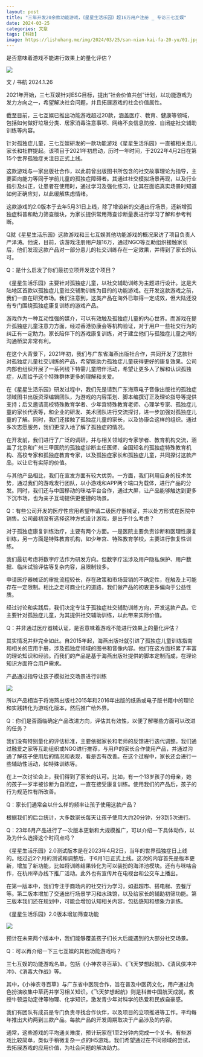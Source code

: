 ```yaml
---
layout: post
title: "三年开发20余款功能游戏，《星星生活乐园》超16万用户注册 _ 专访三七互娱"
date: 2024-03-25
categories: 文章
tags: [科技]
image: https://lishuhang.me/img/2024/03/25/san-nian-kai-fa-20-yu/01.jpg
---
```


是否意味着游戏不能进行效果上的量化评估？

![](https://lishuhang.me/img/2024/03/25/san-nian-kai-fa-20-yu/01.jpg)

文 / 书航 2024.1.26

2021年开始，三七互娱针对ESG目标，提出“社会价值共创”计划，以功能游戏为发力方向之一，希望解决社会问题，并且拓展游戏的社会价值属性。

截至目前，三七互娱已推出功能游戏超过20款，涵盖医疗、教育、健康等领域，包括如何做好垃圾分类、居家消毒注意事项、网络不良信息防控、自闭症社交辅助训练等内容。

﻿针对孤独症儿童，三七互娱研发的一款功能游戏《星星生活乐园》一直被相关患儿家长和社群提起。该项目于2021年初启动，历时一年时间，于2022年4月2日在第15个世界孤独症关注日正式上线。

这款游戏与一家出版社合作，以此前曾出版图书所包含的社交故事理论为指导，主要面向能力等同于学前儿童的孤独症障碍者。其通过社交模拟场景再现，以及行业指引及纠正，让患者在使用时，通过学习及强化练习，让其在面临真实场景时知道如何正确应对，以此缓解焦虑情绪。

这款游戏的2.0版本于去年5月31日上线，除了增设新的交通出行场景，还新增孤独症科普和助力筛查版块，为家长提供常用筛查诊断量表进行学习了解和参考判断。

Q就《星星生活乐园》这款游戏和三七互娱其他功能游戏的概况采访了项目负责人严泽涛。他说，目前，该游戏注册用户超16万，通过NGO等互助组织接触家长后，他们发现这款产品对一部分患儿的社交训练存在一定效果，并得到了家长的认可。

Q：是什么启发了你们最初立项开发这个项目？

《星星生活乐园》主要针对孤独症儿童，以社交辅助训练为主题进行设计。这是大陆地区首款以孤独症儿童社交辅助训练为目的的功能游戏。在开发这款游戏之前，我们一直在研究市场。我们注意到，这类产品在海外已取得一定成效，但大陆还没有专门围绕孤独症康复训练的游戏产品。

游戏作为一种互动性强的媒介，可以有效触及孤独症儿童的内心世界。而游戏在提升孤独症儿童注意力方面，经过香港协康会等机构验证，对于用户一些社交行为的纠正有一定助力。家长陪伴下的游戏康复训练，对于建立他们与孤独症儿童之间的沟通桥梁非常有利。

在这个大背景下，2021年初，我们与广东省海燕出版社合作，共同开发了这款针对孤独症儿童社交训练的产品，希望能助力孤独症儿童获得更好的康复效果。公司内部也组织开展了一系列线下特需儿童陪伴活动，希望让更多人了解和认识孤独症，从而给予这个特殊群体更多的理解和关爱。

在《星星生活乐园》研发过程中，我们先是请到广东海燕电子音像出版社的孤独症领域图书出版资深编辑团队，为游戏的内容策划、脚本编撰订正及理论指导等提供支持；后又邀请高校特殊教育学者、少年宫特殊教育老师、心理学专家、孤独症儿童的家长代表等，和企业的研发、美术团队进行交流探讨，进一步加强对孤独症儿童的了解。同时，我们还接触了孤独症儿童的家长，以及协康会这样的组织。通过多次志愿服务，我们更深入地了解了孤独症的情况。

在开发前，我们进行了广泛的调研，并与相关领域的专家学者、教育机构交流，涵盖了北京和广州三甲医院的孤独症诊断主任医师、全国知名的孤独症特殊教育机构、高校专家和孤独症教育专家，以及孤独症家长和孤独症儿童，共同探讨这款产品，以让它有实际的价值。

与其他产品相比，我们在宣发方面有较大优势。一方面，我们利用自身的技术优势，通过我们的游戏发行团队，以小游戏和APP两个端口为载体，进行产品的分发。同时，我们还与中国移动的咪咕平台合作，通过大屏，让产品能够触达到更多下沉市场，也为亲子互动提供更便捷的场景。

Q：有些公司开发的医疗性应用希望申请二级医疗器械证，并以处方形式在医院中销售。公司最初没有选择这种方式设计游戏，是出于什么考虑？

对于孤独症康复训练治疗，主要有两个方面。一是医院主要负责诊断和医理性康复训练，另一方面是特殊教育机构，如少年宫、特殊教育学校，主要进行恢复性训练。

我们最初考虑将数字疗法作为研发方向。但数字疗法涉及用户隐私保护、用户数据、临床试验评估等复杂内容，且限制较多。

申请医疗器械证的审批流程较长，存在政策和市场营销的不确定性，在触及上可能存在一定限制。相比之走可商业化的道路，我们做产品的初衷更多偏向于公益性质。

经过讨论和实践后，我们决定专注于孤独症社交辅助训练方向，开发这款产品。它主要针对孤独症儿童，为其提供社交辅助训练，以此带来实际价值。

Q：并非通过医疗器械认证，是否意味着游戏不能进行效果上的量化评估？

其实情况并非完全如此。自2015年起，海燕出版社就引进了孤独症儿童训练指南和相关的应用手册，涉及孤独症领域的图书和音像内容。他们在这方面积累了丰富的理论知识和经验。而我们的产品是基于海燕出版社提供的脚本定制而成，在理论知识方面符合用户需求。

产品通过指导让孩子模拟社交场景进行训练

![](https://lishuhang.me/img/2024/03/25/san-nian-kai-fa-20-yu/02.png)

所以产品相当于将海燕出版社2015年和2016年出版的纸质或电子版书籍中的理论和实践转化为游戏化版本，然后推广给外界。

Q：你们是否面临确定产品改进方向，评估其有效性，以便了解哪些方面可以改进的任务？

我们没有特别量化的评估标准，主要依据家长和老师的反馈进行迭代调整。我们通过融爱之家等互助组织或NGO进行推荐，与用户的家长合作使用产品，并通过沟通了解孩子使用后的情况和表现，看是否有改善。在这个过程中，家长还会进行一些辅助性活动，如特殊训练等。

在上一次讨论会上，我们得到了家长的认可。比如，有一个13岁孩子的母亲，她的孩子一岁半被诊断为自闭症，一直在接受康复训练。使用我们的产品后，孩子的行为规范性有所改善。

Q：家长们通常会以什么样的频率让孩子使用这款产品？

根据我们的后台统计，大多数家长每天让孩子使用大约20分钟，分3到5次进行。

Q：23年6月产品进行了一次版本更新和大规模推广，可以介绍一下具体动作，以及为什么选择这个时间点吗？

《星星生活乐园》2.0测试版本是在2023年4月2日，当年的世界孤独症日上线的。经过近2个月的测试和调整后，于6月1日正式上线。这次的内容首先是版本更新，增加了新功能，比如将训练结果转化为可以装扮的海洋池模块。还有与咪咕合作，在杭州举办线下推广活动。此外也有宣传片在电视台和公交车上播出。

在第一版本中，我们专注于商场内的社交行为学习，如逛超市、搭电梯、去餐厅等。第二版本增加了交通出行场景学习和水珠馆，以及给家长的辅助初筛功能。第三版本我们还在规划中，可能会增加认知相关内容，包括感知和想象力训练。

《星星生活乐园》2.0版本增加筛查功能

![](https://lishuhang.me/img/2024/03/25/san-nian-kai-fa-20-yu/03.png)

预计在未来两个版本中，我们能够覆盖孩子们长大后能遇到的大部分社交场景。

Q：可以再介绍一下三七互娱的其他功能游戏吗？

三七互娱的功能游戏名单，包括《小神农寻百草》、《飞天梦想起航》、《清风侠冲冲冲》、《消毒大作战》等。

其中，《小神农寻百草》与广东省中医院合作，旨在普及中医药文化，用户通过角色扮演收集中草药并学习相关知识。《飞天梦想起航》则是科普中国航天成就，教授牛顿运动定律等物理、化学知识，激发青少年对科学的热爱和民族自豪感。

我们有团队有成员是专门负责寻找合作伙伴，以及项目的立项推进等工作。平均每年推出大约两到三款产品。每款产品的开发周期取决于产品涉及的内容。

通常，这些游戏的平均通关难度，预计玩家在1至2分钟内完成一个关卡。有些游戏比较简单，类似于稍微复杂一点的H5游戏。我们希望通过在不同领域的尝试，去拓展游戏的应用价值，为社会问题的解决助力。